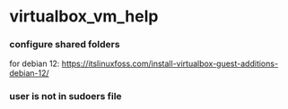 # virtualbox_vm_help

### configure shared folders
for debian 12: https://itslinuxfoss.com/install-virtualbox-guest-additions-debian-12/


### user is not in sudoers file
